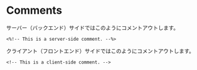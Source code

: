 # Comments

サーバー（バックエンド）サイドではこのようにコメントアウトします。
```
<%!-- This is a server-side comment. --%>
```

クライアント（フロントエンド）サイドではこのようにコメントアウトします。
```
<!-- This is a client-side comment. -->
```
